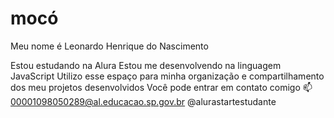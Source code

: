 # mocó
Meu nome é Leonardo Henrique do Nascimento

Estou estudando na Alura
Estou me desenvolvendo na linguagem JavaScript
Utilizo esse espaço para minha organização e compartilhamento dos meu projetos desenvolvidos
Você pode entrar em contato comigo 📫
00001098050289@al.educacao.sp.gov.br
@alurastartestudante
